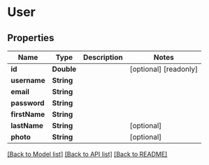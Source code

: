 # User

## Properties
Name | Type | Description | Notes
------------ | ------------- | ------------- | -------------
**id** | **Double** |  | [optional] [readonly] 
**username** | **String** |  | 
**email** | **String** |  | 
**password** | **String** |  | 
**firstName** | **String** |  | 
**lastName** | **String** |  | [optional] 
**photo** | **String** |  | [optional] 

[[Back to Model list]](../README.md#documentation-for-models) [[Back to API list]](../README.md#documentation-for-api-endpoints) [[Back to README]](../README.md)


